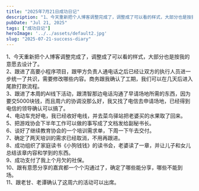 ```yaml
---
title: "2025年7月21日成功日记"
description: "1、今天重新把个人博客调整完成了，调整成了可以看的样式，大部分也是按我的意愿去设计了。 2、跟进了高要小程序项 [&hellip;]"
pubDate: "Jul 21, 2025"
tags: ["成功日记"]
heroImage: '../../assets/default2.jpg'
slug: "2025-07-21-success-diary"
---
```


1、今天重新把个人博客调整完成了，调整成了可以看的样式，大部分也是按我的意愿去设计了。  
2、跟进了高要小程序项目，跟甲方负责人通电话之后已经让双方的执行人员进一步统一了共识，需要修改哪些内容。商务跟我确认了工期，我们可以在几天后进入尾款打款流程。  
3、跟进了本周的AI线下活动，跟清智那边电话沟通了早请场地所需的东西，因为要交5000块钱，而且周六的协调没那么好，我又找了电信去申请场地，已经得到电信的领导确认可以搞了。  
4、电动车充好电，我已经收好电线，并去菜鸟驿站把老婆买的水果取了回来。  
5、把游戏协会下半年工作可以做的事写成了文档发给副秘书长。  
6、谈好了继续教育协会的一个培训需求单，下周一下午去交付。  
7、确定了两天培训的需求已经取消，不用再跟进。  
8、成功组织了家庭读书《小狗钱钱》的读书会，老婆读了一章，并让儿子和女儿总结该章内容和学到的东西。  
9、成功支付了我上个月欠的社保。  
10、跟有意愿分享的嘉宾都一个个沟通过了，确定了哪些能分享，哪些不能到场。  
11、跟老甘、老谭确认了这周六的活动可以出席。